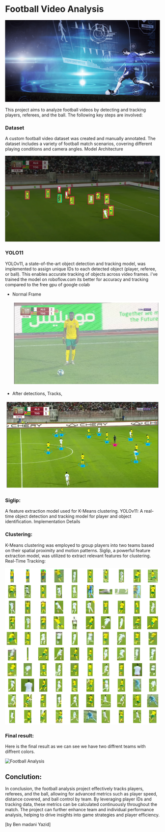 # Football Video Analysis

![Football Analysis](images/banner.png)

This project aims to analyze football videos by detecting and tracking players, referees, and the ball. The following key steps are involved:

### Dataset

A custom football video dataset was created and manually annotated.
The dataset includes a variety of football match scenarios, covering different playing conditions and camera angles.
Model Architecture


![Football Analysis](images/annotation.png)


### YOLO11
YOLOv11, a state-of-the-art object detection and tracking model, was implemented to assign unique IDs to each detected object (player, referee, or ball).
This enables accurate tracking of objects across video frames.
i've trained the model on roboflow.com its better for accuracy and tracking compared to the free gpu of google colab

* Normal Frame

  ![Football Analysis](images/1frame.png)

* After detections, Tracks,

![Football Analysis](images/track_ids.png)



### Siglip:
A feature extraction model used for K-Means clustering.
YOLOv11: A real-time object detection and tracking model for player and object identification.
Implementation Details


### Clustering:
K-Means clustering was employed to group players into two teams based on their spatial proximity and motion patterns.
Siglip, a powerful feature extraction model, was utilized to extract relevant features for clustering.
Real-Time Tracking:

![Football Analysis](images/crops.png)

### Final result:

Here is the final result as we can see we have two diffrent teams with diffrent colors. 

![Football Analysis](images/final_frame.png)



## Conclution:
In conclusion, the football analysis project effectively tracks players, referees, and the ball, allowing for advanced metrics such as player speed, distance covered, and ball control by team. By leveraging player IDs and tracking data, these metrics can be calculated continuously throughout the match. The project can further enhance team and individual performance analysis, helping to drive insights into game strategies and player efficiency.

[by Ben madani Yazid] 
